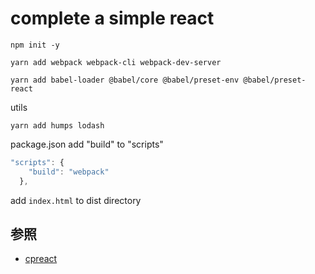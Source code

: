 # complete a simple react

`npm init -y`

`yarn add webpack webpack-cli webpack-dev-server`

`yarn add babel-loader @babel/core @babel/preset-env @babel/preset-react`

utils

`yarn add humps lodash`

package.json add "build" to "scripts"

```js
"scripts": {
    "build": "webpack"
  },
```

add `index.html` to dist directory

## 参照

- [cpreact](https://github.com/MuYunyun/cpreact)




